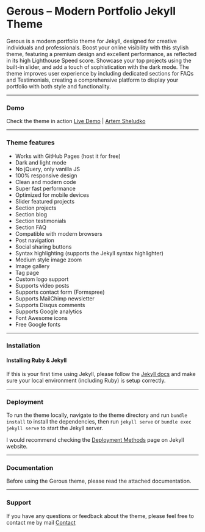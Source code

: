 # Gerous – Modern Portfolio Jekyll Theme

Gerous is a modern portfolio theme for Jekyll, designed for creative individuals and professionals. Boost your online visibility with this stylish theme, featuring a premium design and excellent performance, as reflected in its high Lighthouse Speed score. Showcase your top projects using the built-in slider, and add a touch of sophistication with the dark mode. The theme improves user experience by including dedicated sections for FAQs and Testimonials, creating a comprehensive platform to display your portfolio with both style and functionality.

* * *

### Demo

Check the theme in action [Live Demo](https://gerous.netlify.app/) |
[Artem Sheludko](https://jekyllthemes.io/developers/artem-sheludko)

* * *

### Theme features

- Works with GitHub Pages (host it for free)
- Dark and light mode
- No jQuery, only vanilla JS
- 100% responsive design
- Clean and modern code
- Super fast performance
- Optimized for mobile devices
- Slider featured projects
- Section projects
- Section blog
- Section testimonials
- Section FAQ
- Compatible with modern browsers
- Post navigation
- Social sharing buttons
- Syntax highlighting (supports the Jekyll syntax highlighter)
- Medium style image zoom
- Image gallery
- Tag page
- Custom logo support
- Supports video posts
- Supports contact form (Formspree)
- Supports MailChimp newsletter
- Supports Disqus comments
- Supports Google analytics
- Font Awesome icons
- Free Google fonts

* * *

### Installation

#### Installing Ruby & Jekyll

If this is your first time using Jekyll, please follow the [Jekyll docs](https://jekyllrb.com/docs/installation/) and make sure your local environment (including Ruby) is setup correctly.

* * *

### Deployment

To run the theme locally, navigate to the theme directory and run `bundle install` to install the dependencies, then run `jekyll serve` or `bundle exec jekyll serve` to start the Jekyll server.

I would recommend checking the [Deployment Methods](https://jekyllrb.com/docs/deployment-methods/) page on Jekyll website.

* * *

### Documentation

Before using the Gerous theme, please read the attached documentation.

* * *

### Support

<p>If you have any questions or feedback about the theme, please feel free to contact me by mail <a href="mailto:hi.artemsheludko@gmail.com">Contact</a><p>